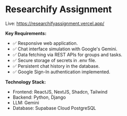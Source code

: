 # Researchify Assignment

Live: <https://researchifyassignment.vercel.app/>

**Key Requirements:**
- ✅ Responsive web application.
- ✅ Chat interface simulation with Google's Gemini.
- ✅ Data fetching via REST APIs for groups and tasks.
- ✅ Secure storage of secrets in .env file.
- ✅ Persistent chat history in the database.
- ✅ Google Sign-In authentication implemented.

**Technology Stack:**
- Frontend: ReactJS, NextJS, Shadcn, Tailwind
- Backend: Python, Django
- LLM: Gemini
- Database: Supabase Cloud PostgreSQL